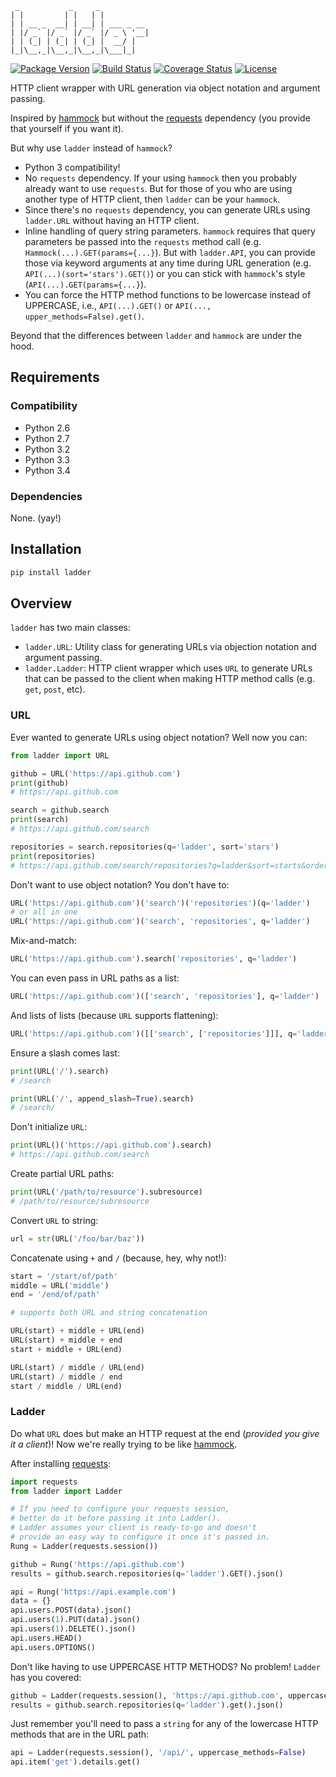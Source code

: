 ```
 _           _     _
| |         | |   | |
| | __ _  __| | __| | ___ _ __
| |/ _` |/ _` |/ _` |/ _ \ '__|
| | (_| | (_| | (_| |  __/ |
|_|\__,_|\__,_|\__,_|\___|_|

```

[![Package Version](https://pypip.in/v/ladder/badge.png?v=0.1.0)](https://pypi.python.org/pypi/ladder/)
[![Build Status](https://travis-ci.org/dgilland/ladder.png?branch=master)](https://travis-ci.org/dgilland/ladder)
[![Coverage Status](https://coveralls.io/repos/dgilland/ladder/badge.png?branch=master)](https://coveralls.io/r/dgilland/ladder)
[![License](https://pypip.in/license/ladder/badge.png)](https://pypi.python.org/pypi/ladder/)

HTTP client wrapper with URL generation via object notation and argument passing.

Inspired by [hammock] but without the [requests] dependency (you provide that yourself if you want it).

But why use `ladder` instead of `hammock`?

- Python 3 compatibility!
- No `requests` dependency. If your using `hammock` then you probably already want to use `requests`. But for those of you who are using another type of HTTP client, then `ladder` can be your `hammock`.
- Since there's no `requests` dependency, you can generate URLs using `ladder.URL` without having an HTTP client.
- Inline handling of query string parameters. `hammock` requires that query parameters be passed into the `requests` method call (e.g. `Hammock(...).GET(params={...}`). But with `ladder.API`, you can provide those via keyword arguments at any time during URL generation (e.g. `API(...)(sort='stars').GET()`) or you can stick with `hammock`'s style (`API(...).GET(params={...}`).
- You can force the HTTP method functions to be lowercase instead of UPPERCASE, i.e., `API(...).GET()` or `API(..., upper_methods=False).get()`.

Beyond that the differences between `ladder` and `hammock` are under the hood.


## Requirements

### Compatibility

- Python 2.6
- Python 2.7
- Python 3.2
- Python 3.3
- Python 3.4

### Dependencies

None. (yay!)


## Installation

```python
pip install ladder
```

## Overview

`ladder` has two main classes:

- `ladder.URL`: Utility class for generating URLs via objection notation and argument passing.
- `ladder.Ladder`: HTTP client wrapper which uses `URL` to generate URLs that can be passed to the client when making HTTP method calls (e.g. `get`, `post`, etc).

### URL

Ever wanted to generate URLs using object notation? Well now you can:

```python
from ladder import URL

github = URL('https://api.github.com')
print(github)
# https://api.github.com

search = github.search
print(search)
# https://api.github.com/search

repositories = search.repositories(q='ladder', sort='stars')
print(repositories)
# https://api.github.com/search/repositories?q=ladder&sort=starts&order=desc
```

Don't want to use object notation? You don't have to:

```python
URL('https://api.github.com')('search')('repositories')(q='ladder')
# or all in one
URL('https://api.github.com')('search', 'repositories', q='ladder')
```

Mix-and-match:

```python
URL('https://api.github.com').search('repositories', q='ladder')
```

You can even pass in URL paths as a list:

```python
URL('https://api.github.com')(['search', 'repositories'], q='ladder')
```

And lists of lists (because `URL` supports flattening):

```python
URL('https://api.github.com')([['search', ['repositories']]], q='ladder')
```

Ensure a slash comes last:

```python
print(URL('/').search)
# /search

print(URL('/', append_slash=True).search)
# /search/
```

Don't initialize `URL`:

```python
print(URL()('https://api.github.com').search)
# https://api.github.com/search
```

Create partial URL paths:

```python
print(URL('/path/to/resource').subresource)
# /path/to/resource/subresource
```

Convert `URL` to string:

```python
url = str(URL('/foo/bar/baz'))
```

Concatenate using `+` and `/` (because, hey, why not!):

```python
start = '/start/of/path'
middle = URL('middle')
end = '/end/of/path'

# supports both URL and string concatenation

URL(start) + middle + URL(end)
URL(start) + middle + end
start + middle + URL(end)

URL(start) / middle / URL(end)
URL(start) / middle / end
start / middle / URL(end)
```

### Ladder

Do what `URL` does but make an HTTP request at the end (_provided you give it a client_)! Now we're really trying to be like [hammock].

After installing [requests]:

```python
import requests
from ladder import Ladder

# If you need to configure your requests session,
# better do it before passing it into Ladder().
# Ladder assumes your client is ready-to-go and doesn't
# provide an easy way to configure it once it's passed in.
Rung = Ladder(requests.session())

github = Rung('https://api.github.com')
results = github.search.repositories(q='ladder').GET().json()

api = Rung('https://api.example.com')
data = {}
api.users.POST(data).json()
api.users(1).PUT(data).json()
api.users(1).DELETE().json()
api.users.HEAD()
api.users.OPTIONS()
```

Don't like having to use UPPERCASE HTTP METHODS? No problem! `Ladder` has you covered:

```python
github = Ladder(requests.session(), 'https://api.github.com', uppercase_methods=False)
results = github.search.repositories(q='ladder').get().json()
```

Just remember you'll need to pass a `string` for any of the lowercase HTTP methods that are in the URL path:

```python
api = Ladder(requests.session(), '/api/', uppercase_methods=False)
api.item('get').details.get()
```

[hammock]: https://github.com/kadirpekel/hammock
[requests]: https://github.com/kennethreitz/requests
